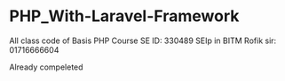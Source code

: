# PHP_With-Laravel-Framework
All class code of Basis PHP Course
SE ID: 330489
SEIp in BITM
Rofik sir:<br>
01716666604

Already compeleted
